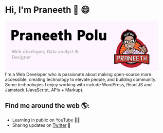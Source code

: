 # Hi, I'm Praneeth 👋 😄 

<img src="https://raw.githubusercontent.com/polupraneeth/polupraneeth/master/gh-header-image-cropped.png" alt="banner that says Praneeth Polu - Web Developer, Data analyst and community organizer alongside a cartoon illustration of Praneeth">
I'm a Web Developer who is passionate about making open-source more accessible, creating technology to elevate people, and building community. Some technologies I enjoy working with include WordPress, ReactJS and Jamstack (JavaScript, APIs + Markup). 


## Find me around the web 🌎:
- Learning in public on <a href="https://www.youtube.com/channel/UCqlJdv1OOt4He8Ipz_FNiDA">YouTube</a> ✍🏾
- Sharing updates on <a href="https://twitter.com/polupraneeth">Twitter</a> 💼
